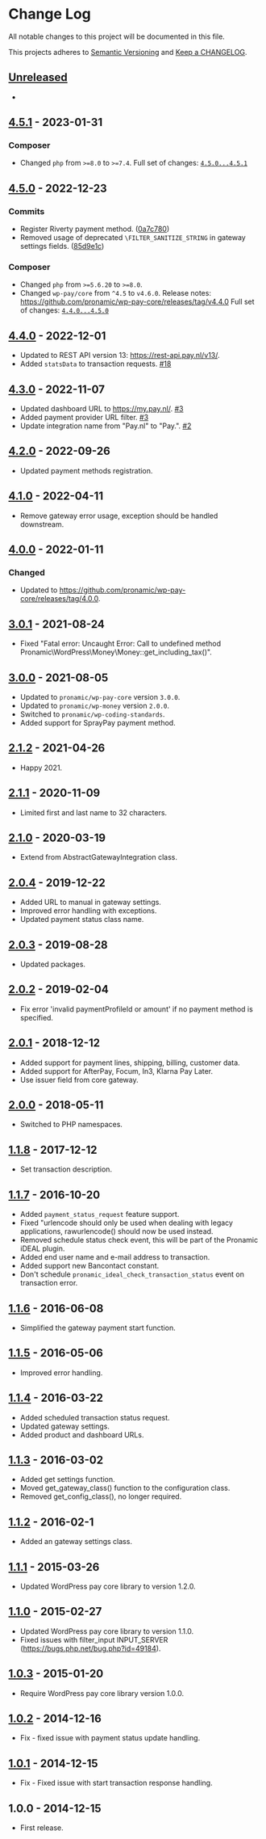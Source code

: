 # Change Log

All notable changes to this project will be documented in this file.

This projects adheres to [Semantic Versioning](http://semver.org/) and [Keep a CHANGELOG](http://keepachangelog.com/).

## [Unreleased][unreleased]
-

## [4.5.1] - 2023-01-31
### Composer

- Changed `php` from `>=8.0` to `>=7.4`.
Full set of changes: [`4.5.0...4.5.1`][4.5.1]

[4.5.1]: https://github.com/pronamic/wp-pronamic-pay-pay-nl/compare/v4.5.0...v4.5.1

## [4.5.0] - 2022-12-23

### Commits

- Register Riverty payment method. ([0a7c780](https://github.com/pronamic/wp-pronamic-pay-pay-nl/commit/0a7c78006fc119de31dd8b0df97c58417782795f))
- Removed usage of deprecated `\FILTER_SANITIZE_STRING` in gateway settings fields. ([85d9e1c](https://github.com/pronamic/wp-pronamic-pay-pay-nl/commit/85d9e1c8a5dde898939d339b1b71f19352b3d21e))

### Composer

- Changed `php` from `>=5.6.20` to `>=8.0`.
- Changed `wp-pay/core` from `^4.5` to `v4.6.0`.
	Release notes: https://github.com/pronamic/wp-pay-core/releases/tag/v4.4.0
Full set of changes: [`4.4.0...4.5.0`][4.5.0]

[4.5.0]: https://github.com/pronamic/wp-pronamic-pay-pay-nl/compare/v4.4.0...v4.5.0

## [4.4.0] - 2022-12-01
- Updated to REST API version 13: https://rest-api.pay.nl/v13/.
- Added `statsData` to transaction requests. [#18](https://github.com/pronamic/pronamic-pay/issues/18)

## [4.3.0] - 2022-11-07
- Updated dashboard URL to https://my.pay.nl/. [#3](https://github.com/pronamic/wp-pronamic-pay-pay-nl/pull/3)
- Added payment provider URL filter. [#3](https://github.com/pronamic/wp-pronamic-pay-pay-nl/pull/3)
- Update integration name from "Pay.nl" to "Pay.". [#2](https://github.com/pronamic/wp-pronamic-pay-pay-nl/issues/2)

## [4.2.0] - 2022-09-26
- Updated payment methods registration.

## [4.1.0] - 2022-04-11
- Remove gateway error usage, exception should be handled downstream.

## [4.0.0] - 2022-01-11
### Changed
- Updated to https://github.com/pronamic/wp-pay-core/releases/tag/4.0.0.

## [3.0.1] - 2021-08-24
- Fixed "Fatal error: Uncaught Error: Call to undefined method Pronamic\WordPress\Money\Money::get_including_tax()".

## [3.0.0] - 2021-08-05
- Updated to `pronamic/wp-pay-core` version `3.0.0`.
- Updated to `pronamic/wp-money` version `2.0.0`.
- Switched to `pronamic/wp-coding-standards`.
- Added support for SprayPay payment method.

## [2.1.2] - 2021-04-26
- Happy 2021.

## [2.1.1] - 2020-11-09
- Limited first and last name to 32 characters.

## [2.1.0] - 2020-03-19
- Extend from AbstractGatewayIntegration class.

## [2.0.4] - 2019-12-22
- Added URL to manual in gateway settings.
- Improved error handling with exceptions.
- Updated payment status class name.

## [2.0.3] - 2019-08-28
- Updated packages.

## [2.0.2] - 2019-02-04
- Fix error 'invalid paymentProfileId or amount' if no payment method is specified.

## [2.0.1] - 2018-12-12
- Added support for payment lines, shipping, billing, customer data.
- Added support for AfterPay, Focum, In3, Klarna Pay Later.
- Use issuer field from core gateway.

## [2.0.0] - 2018-05-11
- Switched to PHP namespaces.

## [1.1.8] - 2017-12-12
- Set transaction description.

## [1.1.7] - 2016-10-20
- Added `payment_status_request` feature support.
- Fixed "urlencode should only be used when dealing with legacy applications, rawurlencode() should now be used instead.
- Removed schedule status check event, this will be part of the Pronamic iDEAL plugin.
- Added end user name and e-mail address to transaction.
- Added support new Bancontact constant.
- Don't schedule `pronamic_ideal_check_transaction_status` event on transaction error.

## [1.1.6] - 2016-06-08
- Simplified the gateway payment start function.

## [1.1.5] - 2016-05-06
- Improved error handling.

## [1.1.4] - 2016-03-22
- Added scheduled transaction status request.
- Updated gateway settings.
- Added product and dashboard URLs.

## [1.1.3] - 2016-03-02
- Added get settings function.
- Moved get_gateway_class() function to the configuration class.
- Removed get_config_class(), no longer required.

## [1.1.2] - 2016-02-1
- Added an gateway settings class.

## [1.1.1] - 2015-03-26
- Updated WordPress pay core library to version 1.2.0.

## [1.1.0] - 2015-02-27
- Updated WordPress pay core library to version 1.1.0.
- Fixed issues with filter_input INPUT_SERVER (https://bugs.php.net/bug.php?id=49184).

## [1.0.3] - 2015-01-20
- Require WordPress pay core library version 1.0.0.

## [1.0.2] - 2014-12-16
- Fix - fixed issue with payment status update handling.

## [1.0.1] - 2014-12-15
- Fix - Fixed issue with start transaction response handling.

## 1.0.0 - 2014-12-15
- First release.

[unreleased]: https://github.com/pronamic/wp-pronamic-pay-pay-nl/compare/4.4.0...HEAD
[4.4.0]: https://github.com/pronamic/wp-pronamic-pay-pay-nl/compare/4.3.0...4.4.0
[4.3.0]: https://github.com/pronamic/wp-pronamic-pay-pay-nl/compare/4.2.0...4.3.0
[4.2.0]: https://github.com/pronamic/wp-pronamic-pay-pay-nl/compare/4.1.0...4.2.0
[4.1.0]: https://github.com/pronamic/wp-pronamic-pay-pay-nl/compare/4.0.0...4.1.0
[4.0.0]: https://github.com/pronamic/wp-pronamic-pay-pay-nl/compare/3.0.1...4.0.0
[3.0.1]: https://github.com/pronamic/wp-pronamic-pay-pay-nl/compare/3.0.0...3.0.1
[3.0.0]: https://github.com/pronamic/wp-pronamic-pay-pay-nl/compare/2.1.2...3.0.0
[2.1.2]: https://github.com/pronamic/wp-pronamic-pay-pay-nl/compare/2.1.1...2.1.2
[2.1.1]: https://github.com/pronamic/wp-pronamic-pay-pay-nl/compare/2.1.0...2.1.1
[2.1.0]: https://github.com/pronamic/wp-pronamic-pay-pay-nl/compare/2.0.4...2.1.0
[2.0.4]: https://github.com/pronamic/wp-pronamic-pay-pay-nl/compare/2.0.3...2.0.4
[2.0.3]: https://github.com/pronamic/wp-pronamic-pay-pay-nl/compare/2.0.2...2.0.3
[2.0.2]: https://github.com/pronamic/wp-pronamic-pay-pay-nl/compare/2.0.1...2.0.2
[2.0.1]: https://github.com/pronamic/wp-pronamic-pay-pay-nl/compare/2.0.0...2.0.1
[2.0.0]: https://github.com/pronamic/wp-pronamic-pay-pay-nl/compare/1.1.8...2.0.0
[1.1.8]: https://github.com/pronamic/wp-pronamic-pay-pay-nl/compare/1.1.7...1.1.8
[1.1.7]: https://github.com/pronamic/wp-pronamic-pay-pay-nl/compare/1.1.6...1.1.7
[1.1.6]: https://github.com/pronamic/wp-pronamic-pay-pay-nl/compare/1.1.5...1.1.6
[1.1.5]: https://github.com/pronamic/wp-pronamic-pay-pay-nl/compare/1.1.4...1.1.5
[1.1.4]: https://github.com/pronamic/wp-pronamic-pay-pay-nl/compare/1.1.3...1.1.4
[1.1.3]: https://github.com/pronamic/wp-pronamic-pay-pay-nl/compare/1.1.2...1.1.3
[1.1.2]: https://github.com/pronamic/wp-pronamic-pay-pay-nl/compare/1.1.1...1.1.2
[1.1.1]: https://github.com/pronamic/wp-pronamic-pay-pay-nl/compare/1.1.0...1.1.1
[1.1.0]: https://github.com/pronamic/wp-pronamic-pay-pay-nl/compare/1.0.3...1.1.0
[1.0.3]: https://github.com/pronamic/wp-pronamic-pay-pay-nl/compare/1.0.2...1.0.3
[1.0.2]: https://github.com/pronamic/wp-pronamic-pay-pay-nl/compare/1.0.1...1.0.2
[1.0.1]: https://github.com/pronamic/wp-pronamic-pay-pay-nl/compare/1.0.0...1.0.1
